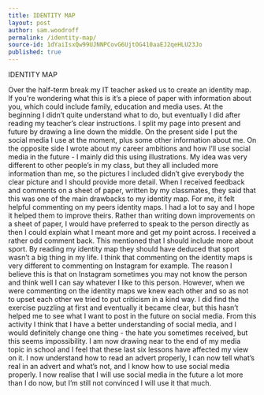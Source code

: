 ```yaml
---
title: IDENTITY MAP
layout: post
author: sam.woodroff
permalink: /identity-map/
source-id: 1dYaiIsxQw99UJNNPCovG6UjtOG410aaEJ2qeHLU23Jo
published: true
---
```

IDENTITY MAP

Over the half-term break my IT teacher asked us to create an identity map. If you're wondering what this is it’s a piece of paper with information about you, which could include family, education and media uses. At the beginning I didn’t quite understand what to do, but eventually I did after reading my teacher’s clear instructions. I split my page into present and future by drawing a line down the middle. On the present side I put the social media I use at the moment, plus some other information about me. On the opposite side I wrote about my career ambitions and how I’ll use social media in the future - I mainly did this using illustrations. My idea was very different to other people’s in my class, but they all included more information than me, so the pictures I included didn’t give everybody the clear picture and I should provide more detail. When I received feedback and comments on a sheet of paper, written by my classmates, they said that this was one of the main drawbacks to my identity map. For me, it felt helpful commenting on my peers identity maps. I had a lot to say and I hope it helped them to improve theirs. Rather than writing down improvements on a sheet of paper, I would have preferred to speak to the person directly as then I could explain what I meant more and get my point across. I received a rather odd comment back. This mentioned that I should include more about sport. By reading my identity map they should have deduced that sport wasn’t a big thing in my life.    I think that commenting on the identity maps is very different to commenting on Instagram  for example. The reason I believe this is that on Instagram sometimes you may not know the person and think well I can say whatever I like to this person. However, when we were commenting on the identity maps we knew each other and so as not to upset each other we tried to put criticism in a kind way. I did find the exercise puzzling at first and eventually it became clear, but this hasn’t helped me to see what I want to post in the future on social media. From this activity I think that I have a better understanding of social media, and l would definitely change one thing - the hate you sometimes received, but this seems impossibility.  I am now drawing near to the end of my media topic in school and I feel that these last six lessons have affected my view on it. I now understand how to read an advert properly, I can now tell what’s real in an advert and what’s not, and I know how to use social media properly. I now realise that I will use social media in the future a lot more than I do now, but I’m still not convinced I will use it that much.    

